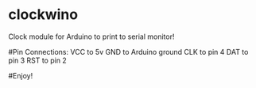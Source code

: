 # clockwino
Clock module for Arduino to print to serial monitor!


#Pin Connections:
VCC to 5v
GND to Arduino ground
CLK to pin 4
DAT to pin 3
RST to pin 2


#Enjoy!
